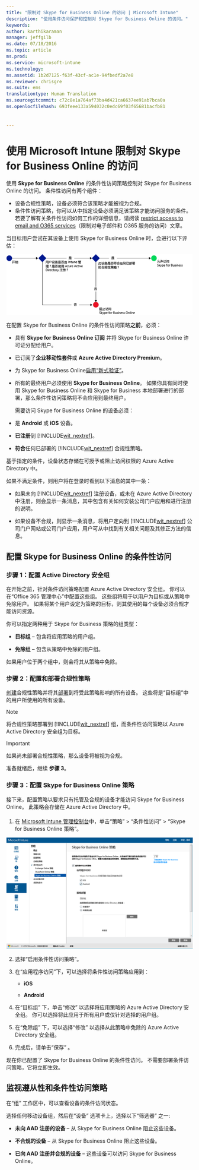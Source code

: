 ```yaml
---
title: "限制对 Skype for Business Online 的访问 | Microsoft Intune"
description: "使用条件访问保护和控制对 Skype for Business Online 的访问。"
keywords: 
author: karthikaraman
manager: jeffgilb
ms.date: 07/18/2016
ms.topic: article
ms.prod: 
ms.service: microsoft-intune
ms.technology: 
ms.assetid: 1b2d7125-f63f-43cf-ac1e-94fbedf2a7e8
ms.reviewer: chrisgre
ms.suite: ems
translationtype: Human Translation
ms.sourcegitcommit: c72c8e1a764af73ba4d421ca6637ee91ab7bca0a
ms.openlocfilehash: 693feee133a594032c0edc69f03f65681bacfb81


---
```


# 使用 Microsoft Intune 限制对 Skype for Business Online 的访问
使用 **Skype for Business Online** 的条件性访问策略控制对 Skype for Business Online 的访问。
条件性访问有两个组件：
- 设备合规性策略，设备必须符合该策略才能被视为合规。
- 条件性访问策略，你可以从中指定设备必须满足该策略才能访问服务的条件。
若要了解有关条件性访问如何工作的详细信息，请阅读 [restrict access to email and O365 services](restrict-access-to-email-and-o365-services-with-microsoft-intune.md)（限制对电子邮件和 O365 服务的访问）文章。

当目标用户尝试在其设备上使用 Skype for Business Online 时，会进行以下评估：

![图示显示了确定是允许访问还是阻止设备访问 Skype for Business Online 的决策点](../media/ConditionalAccess_SkypeforBusiness.png)

在配置 Skype for Business Online 的条件性访问策略**之前**，必须：
- 具有 **Skype for Business Online 订阅** 并将 Skype for Business Online 许可证分配给用户。
- 已订阅了**企业移动性套件**或 **Azure Active Directory Premium**。
-   为 Skype for Business Online[启用“新式验证”](https://docs.microsoft.com/en-us/intune/deploy-use/restrict-access-to-skype-for-business-online-with-microsoft-intune)。
-  所有的最终用户必须使用 **Skype for Business Online**。 如果你具有同时使用 Skype for Business Online 和 Skype for Business 本地部署进行的部署，那么条件性访问策略将不会应用到最终用户。

    需要访问 Skype for Business Online 的设备必须：

-   是 **Android** 或 **iOS** 设备。

-   **已注册**到 [!INCLUDE[wit_nextref](../includes/wit_nextref_md.md)]。

-   **符合**任何已部署的 [!INCLUDE[wit_nextref](../includes/wit_nextref_md.md)] 合规性策略。


基于指定的条件，设备状态存储在可授予或阻止访问权限的 Azure Active Directory 中。

如果不满足条件，则用户将在登录时看到以下消息的其中一条：

-   如果未向 [!INCLUDE[wit_nextref](../includes/wit_nextref_md.md)] 注册设备，或未在 Azure Active Directory 中注册，则会显示一条消息，其中包含有关如何安装公司门户应用和进行注册的说明。

-   如果设备不合规，则显示一条消息，将用户定向到 [!INCLUDE[wit_nextref](../includes/wit_nextref_md.md)] 公司门户网站或公司门户应用，用户可从中找到有关相关问题及其修正方法的信息。

## 配置 Skype for Business Online 的条件性访问

### 步骤 1：配置 Active Directory 安全组
在开始之前，针对条件访问策略配置 Azure Active Directory 安全组。 你可以在“Office 365 管理中心”中配置这些组。 这些组将用于以用户为目标或从策略中免除用户。 如果将某个用户设定为策略的目标，则其使用的每个设备必须合规才能访问资源。

你可以指定两种用于 Skype for Business 策略的组类型：

-   **目标组** – 包含将应用策略的用户组。

-   **免除组** – 包含从策略中免除的用户组。

如果用户位于两个组中，则会将其从策略中免除。

### 步骤 2：配置和部署合规性策略
[创建](create-a-device-compliance-policy-in-microsoft-intune.md)合规性策略并将其[部署](deploy-and-monitor-a-device-compliance-policy-in-microsoft-intune.md)到将受此策略影响的所有设备。 这些将是“目标组”中的用户所使用的所有设备。

> [!NOTE]
> 将合规性策略部署到 [!INCLUDE[wit_nextref](../includes/wit_nextref_md.md)] 组，而条件性访问策略以 Azure Active Directory 安全组为目标。


> [!IMPORTANT]
> 如果尚未部署合规性策略，那么设备将被视为合规。

准备就绪后，继续 **步骤 3**。

### 步骤 3：配置 Skype for Business Online 策略
接下来，配置策略以要求只有托管及合规的设备才能访问 Skype for Business Online。 此策略会存储在 Azure Active Directory 中。

####
1.  在 [Microsoft Intune 管理控制台](https://manage.microsoft.com)中，单击“策略” > “条件性访问” > “Skype for Business Online 策略”。

![Skype for Business Online 条件性访问策略页面的屏幕截图](./media/conditional_access_SFBPolicy.png)

2.  选择“启用条件性访问策略”。

3.  在“应用程序访问”下，可以选择将条件性访问策略应用到：

    -   **iOS**

    -   **Android**

4.  在“目标组” 下，单击“修改”  以选择将应用策略的 Azure Active Directory 安全组。 你可以选择将此应用于所有用户或仅针对选择的用户组。

5.  在“免除组” 下，可以选择“修改”  以选择从此策略中免除的 Azure Active Directory 安全组。

6.  完成后，请单击“保存” 。

现在你已配置了 Skype for Business Online 的条件性访问。 不需要部署条件访问策略，它将立即生效。


## 监视遵从性和条件性访问策略
在“组”  工作区中，可以查看设备的条件访问状态。

选择任何移动设备组，然后在“设备”  选项卡上，选择以下“筛选器” 之一:

* **未向 AAD 注册的设备** – 从 Skype for Business Online 阻止这些设备。

* **不合规的设备** – 从 Skype for Business Online 阻止这些设备。

* **已向 AAD 注册并合规的设备** – 这些设备可以访问 Skype for Business Online。



<!--HONumber=Jul16_HO3-->


